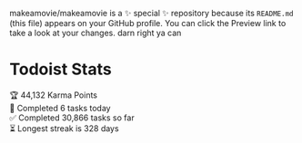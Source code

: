makeamovie/makeamovie is a ✨ special ✨ repository because its `README.md` (this file) appears on your GitHub profile.
You can click the Preview link to take a look at your changes. darn right ya can

# Todoist Stats

<!-- TODO-IST:START -->
🏆  44,132 Karma Points           
🌸  Completed 6 tasks today           
✅  Completed 30,866 tasks so far           
⏳  Longest streak is 328 days
<!-- TODO-IST:END -->